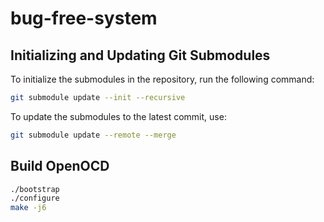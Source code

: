 # bug-free-system

## Initializing and Updating Git Submodules

To initialize the submodules in the repository, run the following command:

```sh
git submodule update --init --recursive
```

To update the submodules to the latest commit, use:

```sh
git submodule update --remote --merge
```

## Build OpenOCD

```sh
./bootstrap
./configure
make -j6
```
